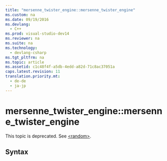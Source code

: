 ```yaml
---
title: "mersenne_twister_engine::mersenne_twister_engine"
ms.custom: na
ms.date: 09/19/2016
ms.devlang: 
  - C++
ms.prod: visual-studio-dev14
ms.reviewer: na
ms.suite: na
ms.technology: 
  - devlang-csharp
ms.tgt_pltfrm: na
ms.topic: article
ms.assetid: c1c48f4f-a5db-4edd-a82d-71c8ac37051a
caps.latest.revision: 11
translation.priority.mt: 
  - de-de
  - ja-jp
---
```

# mersenne_twister_engine::mersenne_twister_engine
This topic is deprecated. See [<random\>](../vs140/-random-.md).  
  
## Syntax